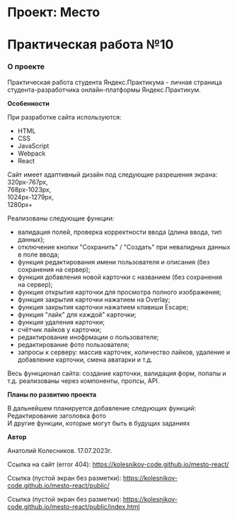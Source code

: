 # Проект: Место

# Практическая работа №10

### О проекте

Практическая работа студента Яндекс.Практикума - личная страница студента-разработчика онлайн-платформы Яндекс.Практикум.

**Особенности**

При разработке сайта используются:

- HTML
- CSS
- JavaScript
- Webpack
- React

Сайт имеет адаптивный дизайн под следующие разрешения экрана:
<br>320px-767px,
<br>768px-1023px,
<br>1024px-1279px,
<br>1280px+

Реализованы следующие функции:

- валидация полей, проверка корректности ввода (длина ввода, тип данных);
- отключение кнопки "Сохранить" / "Создать" при невалидных данных в поле ввода;
- функция редактирования имени пользователя и описания (без сохранения на сервер);
- функция добавления новой карточки с названием (без сохранения на сервер);
- функция открытия карточки для просмотра полного изображения;
- функция закрытия карточки нажатием на Overlay;
- функция закрытия карточки нажатием клавиши Escape;
- функция "лайк" для каждой" карточки;
- функция удаления карточки;
- счётчик лайков у карточки;
- редактирование инофрмации о пользователе;
- редактирование фото пользователя;
- запросы к серверу: массив карточек, количество лайков, удаление и добавление карточки, смена аватарки и т.д.

Весь функционал сайта: создание карточки, валидация форм, попапы и т.д. реализованы через компоненты, пропсы, API.

**Планы по развитию проекта**

В дальнейшем планируется добавление следующих функций:
<br>Редактирование заголовка фото
<br>И другие функции, которые могут быть в будущих заданиях

**Автор**

Анатолий Колесников. 17.07.2023г.

Ссылка на сайт (error 404): https://kolesnikov-code.github.io/mesto-react/

Ссылка (пустой экран без разметки): https://kolesnikov-code.github.io/mesto-react/public/

Ссылка (пустой экран без разметки): https://kolesnikov-code.github.io/mesto-react/public/index.html
